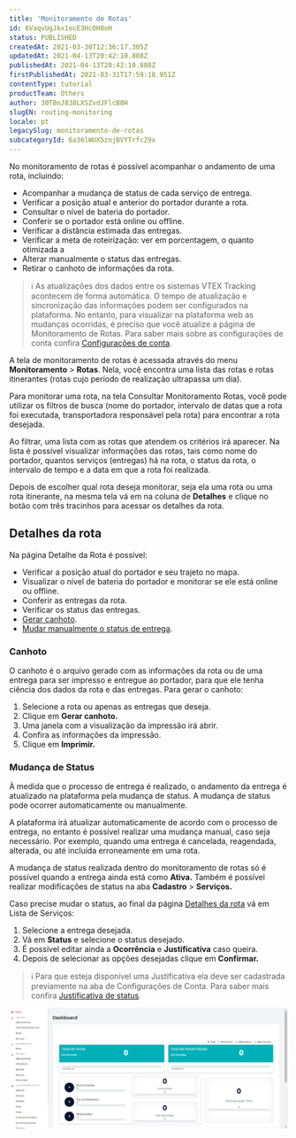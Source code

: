 ```yaml
---
title: 'Monitoramento de Rotas'
id: 6VaqvUgJkx1ecE3HcOH0oH
status: PUBLISHED
createdAt: 2021-03-30T12:36:17.305Z
updatedAt: 2021-04-13T20:42:10.808Z
publishedAt: 2021-04-13T20:42:10.808Z
firstPublishedAt: 2021-03-31T17:59:18.951Z
contentType: tutorial
productTeam: Others
author: 30TBnJ838LXSZvdJFlcB8H
slugEN: routing-monitoring
locale: pt
legacySlug: monitoramento-de-rotas
subcategoryId: 6a36lWUX5znjBVYTrfc29x
---
```



No monitoramento de rotas é possível acompanhar o andamento de uma rota, incluindo:

*   Acompanhar a mudança de status de cada serviço de entrega.
*   Verificar a posição atual e anterior do portador durante a rota.
*   Consultar o nível de bateria do portador.
*   Conferir se o portador está online ou offline.
*   Verificar a distância estimada das entregas.
*   Verificar a meta de roteirização: ver em porcentagem, o quanto otimizada a 
*   Alterar manualmente o status das entregas.
*   Retirar o canhoto de informações da rota.

>ℹ️ As atualizações dos dados entre os sistemas VTEX Tracking acontecem de forma automática. O tempo de atualização e sincronização das informações podem ser configurados na plataforma. No entanto, para visualizar na plataforma web as mudanças ocorridas, é preciso que você atualize a página de Monitoramento de Rotas. Para saber mais sobre as configurações de conta confira [Configurações de conta](https://help.vtex.com/pt/subcategory/vtex-tracking--7yiFRk9TGfMNeyhT83UljP).

A tela de monitoramento de rotas é acessada através do menu **Monitoramento** > **Rotas**. Nela, você encontra uma lista das rotas e rotas itinerantes (rotas cujo período de realização ultrapassa um dia). 

Para monitorar uma rota, na tela Consultar Monitoramento Rotas, você pode utilizar os filtros de busca (nome do portador, intervalo de datas que a rota foi executada, transportadora responsável pela rota) para encontrar a rota desejada.

Ao filtrar, uma lista com as rotas que atendem os critérios irá aparecer. Na lista é possível visualizar informações das rotas, tais como nome do portador, quantos serviços (entregas) há na rota, o status da rota, o intervalo de tempo e a data em que a rota foi realizada. 

Depois de escolher qual rota deseja monitorar, seja ela uma rota ou uma rota itinerante, na mesma tela vá em na coluna de **Detalhes** e clique no botão com três tracinhos para acessar os detalhes da rota.

## Detalhes da rota

Na página Detalhe da Rota é possível:

*   Verificar a posição atual do portador e seu trajeto no mapa.
*   Visualizar o nível de bateria do portador e monitorar se ele está online ou offline.
*   Conferir as entregas da rota.
*   Verificar os status das entregas.
*   [Gerar canhoto](#canhoto).
*   [Mudar manualmente o status de entrega](#mudanca-de-status).

### Canhoto

O canhoto é o arquivo gerado com as informações da rota ou de uma entrega para ser impresso e entregue ao portador, para que ele tenha ciência dos dados da rota e das entregas. Para gerar o canhoto:

1. Selecione a rota ou apenas as entregas que deseja.
2. Clique em **Gerar canhoto.**
3. Uma janela com a visualização da impressão irá abrir.
4. Confira as informações da impressão.
5. Clique em **Imprimir.**

### Mudança de Status

À medida que o processo de entrega é realizado, o andamento da entrega é atualizado na plataforma pela mudança de status. A mudança de status pode ocorrer automaticamente ou manualmente. 

A plataforma irá atualizar automaticamente de acordo com o processo de entrega, no entanto é possível realizar uma mudança manual, caso seja necessário. Por exemplo, quando uma entrega é cancelada, reagendada, alterada, ou até incluída erroneamente em uma rota.

A mudança de status realizada dentro do monitoramento de rotas só é possível quando a entrega ainda está como **Ativa.** Também é possível realizar modificações de status na aba **Cadastro** > **Serviços.**

Caso precise mudar o status, ao final da página [Detalhes da rota](#detalhes-da-rota) vá em Lista de Serviços:

1. Selecione a entrega desejada.
2. Vá em **Status** e selecione o status desejado.
3. É possível editar ainda a **Ocorrência** e **Justificativa** caso queira.
4. Depois de selecionar as opções desejadas clique em **Confirmar.**

>ℹ️ Para que esteja disponível uma Justificativa ela deve ser cadastrada previamente na aba de Configurações de Conta. Para saber mais confira [Justificativa de status](https://help.vtex.com/pt/tutorial/justificativa-de-status-vtex-tracking--4shboc7h5XPUpA8TQzXPRG).

![Monitoramento de Rota](https://raw.githubusercontent.com/vtexdocs/help-center-content/refs/heads/main/docs/pt/tutorials/VTEX%20Tracking/Routes/monitoramento-de-rotas_1.gif)
